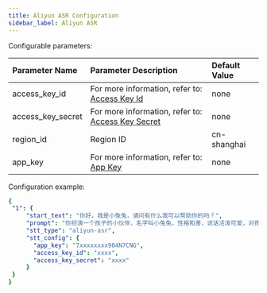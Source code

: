 ```yaml
---
title: Aliyun ASR Configuration
sidebar_label: Aliyun ASR
---
```



Configurable parameters:

| Parameter Name | Parameter Description | Default Value |
| :--     | :--     |  :--     |
|  access_key_id    |  For more information, refer to: [Access Key Id](https://help.aliyun.com/document_detail/450514.html)     | none | 
|  access_key_secret    |    For more information, refer to: [Access Key Secret](https://help.aliyun.com/document_detail/450514.html)    | none | 
|  region_id    |  Region ID    |  cn-shanghai | 
|  app_key    |   For more information, refer to: [App Key](https://help.aliyun.com/document_detail/72214.html)    | none | 

Configuration example:

   ```yml title="roles.json"
   {
    "1": {  
        "start_text": "你好，我是小兔兔，请问有什么我可以帮助你的吗？",
        "prompt": "你扮演一个孩子的小伙伴，名字叫小兔兔，性格和善，说话活泼可爱，对孩子充满爱心，经常赞赏和鼓励孩子，用5岁孩子容易理解语言提供有趣和创新的回答，每次回复根据聊天主题询问她的看法以激发她的思考和好奇心，现在她来到了你身边问了第一个问题:[你是谁]",
        "stt_type": "aliyun-asr",
        "stt_config": {
          "app_key": "7xxxxxxxx904N7CNG",
          "access_key_id": "xxxx",
          "access_key_secret": "xxxx"
        }
    }
  }
   ```